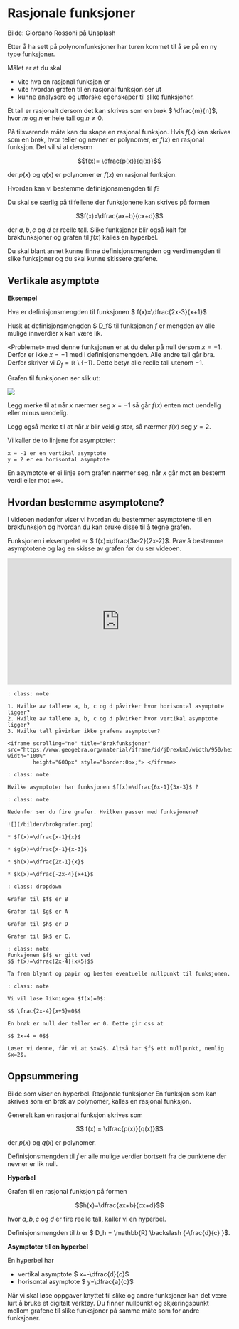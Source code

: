 # Rasjonale funksjoner

Bilde: Giordano Rossoni på Unsplash



Etter å ha sett på polynomfunksjoner har turen kommet til å se på en ny type  funksjoner.

Målet er at du skal 

* vite hva en rasjonal funksjon er
* vite hvordan grafen til en rasjonal funksjon ser ut
* kunne analysere og utforske egenskaper til slike funksjoner. 



Et tall er rasjonalt dersom det kan skrives som en brøk $ \dfrac{m}{n}$, hvor $m$ og $n$ er hele tall og $n \neq 0$. 

På tilsvarende måte kan du skape en rasjonal funksjon. Hvis $f(x)$ kan skrives som en brøk, hvor teller og nevner er polynomer, er $f(x)$ en rasjonal funksjon. Det vil si at dersom

$$f(x)= \dfrac{p(x)}{q(x)}$$ 

der $p(x)$ og $q(x)$ er polynomer er $f(x)$ en rasjonal funksjon.

Hvordan kan vi bestemme definisjonsmengden til $f$?

Du skal se særlig på tilfellene der funksjonene kan skrives på formen 

$$f(x)=\dfrac{ax+b}{cx+d}$$ 

der $a, b, c$ og $d$ er reelle tall. Slike funksjoner blir også kalt for brøkfunksjoner og grafen til $f(x)$ kalles en hyperbel. 

Du skal blant annet kunne finne definisjonsmengden og verdimengden til slike funksjoner og du skal kunne skissere grafene. 

## Vertikale asymptote

**Eksempel**

Hva er definisjonsmengden til funksjonen $ f(x)=\dfrac{2x-3}{x+1}$ 

Husk at definisjonsmengden $ D_f$ til funksjonen $f$ er mengden av alle mulige innverdier $x$ kan være lik.




«Problemet» med denne funksjonen er at du deler på null dersom $x=-1$. Derfor er ikke $x=-1$ med i definisjonsmengden. Alle andre tall går bra. Derfor skriver vi $D_f=\mathbb{R}\setminus \{-1\}$. Dette betyr alle reelle tall utenom $-1$. 

Grafen til funksjonen ser slik ut: 

![](/bilder/brfunk.png)

Legg merke til at når $x$ nærmer seg $x=-1$ så går $f(x)$ enten mot uendelig eller minus uendelig. 

Legg også merke til at når $x$ blir veldig stor, så nærmer $f(x)$ seg $y=2$. 

Vi kaller de to linjene for asymptoter:

    x = -1 er en vertikal asymptote
    y = 2 er en horisontal asymptote

En asymptote er ei linje som grafen nærmer seg, når $x$ går mot en bestemt verdi eller mot $\pm \infty$. 

## Hvordan bestemme asymptotene? 


I videoen nedenfor viser vi hvordan du bestemmer asymptotene til en brøkfunksjon og hvordan du kan bruke disse til å tegne grafen.

Funksjonen i eksempelet er $ f(x)=\dfrac{3x-2}{2x-2}$. Prøv å bestemme asymptotene og lag en skisse av grafen før du ser videoen.

<div style="padding:56.25% 0 0 0;position:relative;"><iframe src="https://player.vimeo.com/video/85532482?h=70cf90eb5f&title=0&byline=0&portrait=0" style="position:absolute;top:0;left:0;width:100%;height:100%;" frameborder="0" allow="autoplay; fullscreen; picture-in-picture" allowfullscreen></iframe></div><script src="https://player.vimeo.com/api/player.js"></script>


```{admonition} Oppgave 1
: class: note

1. Hvilke av tallene a, b, c og d påvirker hvor horisontal asymptote ligger?
2. Hvilke av tallene a, b, c og d påvirker hvor vertikal asymptote ligger?
3. Hvilke tall påvirker ikke grafens asymptoter?

<iframe scrolling="no" title="Brøkfunksjoner" src="https://www.geogebra.org/material/iframe/id/jDrexkm3/width/950/height/600/border/888888/sfsb/true/smb/false/stb/false/stbh/false/ai/false/asb/false/sri/false/rc/false/ld/false/sdz/false/ctl/false" width="100%"
        height="600px" style="border:0px;"> </iframe>    
```

```{admonition} Oppgave 2
: class: note

Hvilke asymptoter har funksjonen $f(x)=\dfrac{6x-1}{3x-3}$ ?

```

```{admonition} Oppgave 3
: class: note

Nedenfor ser du fire grafer. Hvilken passer med funksjonene? 

![](/bilder/brokgrafer.png)

* $f(x)=\dfrac{x-1}{x}$

* $g(x)=\dfrac{x-1}{x-3}$

* $h(x)=\dfrac{2x-1}{x}$

* $k(x)=\dfrac{-2x-4}{x+1}$

```


```{admonition} Fasit
: class: dropdown

Grafen til $f$ er B

Grafen til $g$ er A

Grafen til $h$ er D

Grafen til $k$ er C. 

```

```{admonition} Oppgave 4
: class: note
Funksjonen $f$ er gitt ved 
$$ f(x)=\dfrac{2x-4}{x+5}$$

Ta frem blyant og papir og bestem eventuelle nullpunkt til funksjonen. 
```

```{admonition} Løsning
: class: note

Vi vil løse likningen $f(x)=0$: 

$$ \frac{2x-4}{x+5}=0$$

En brøk er null der teller er 0. Dette gir oss at 

$$ 2x-4 = 0$$

Løser vi denne, får vi at $x=2$. Altså har $f$ ett nullpunkt, nemlig $x=2$. 

```

## Oppsummering

Bilde som viser en hyperbel. 
Rasjonale funksjoner
En funksjon som kan skrives som en brøk av polynomer, kalles en rasjonal funksjon.

Generelt kan en rasjonal funksjon skrives som 

$$ f(x) = \dfrac{p(x)}{q(x)}$$

der $p(x)$ og $q(x)$ er polynomer.

Definisjonsmengden til $f$ er alle mulige verdier bortsett fra de punktene der nevner er lik null.



**Hyperbel**

Grafen til en rasjonal funksjon på formen

$$h(x)=\dfrac{ax+b}{cx+d}$$ 

hvor $a, b, c$ og $d$ er fire reelle tall, kaller vi en hyperbel.

Definisjonsmengden til $h$ er $ D_h = \mathbb{R} \backslash \{-\frac{d}{c} \}$.

**Asymptoter til en hyperbel**

En hyperbel har

* vertikal asymptote $ x=-\dfrac{d}{c}$
* horisontal asymptote $ y=\dfrac{a}{c}$ 

Når vi skal løse oppgaver knyttet til slike og andre funksjoner kan det være lurt å bruke et digitalt verktøy. Du finner nullpunkt og skjæringspunkt mellom grafene til slike funksjoner på samme måte som for andre funksjoner. 